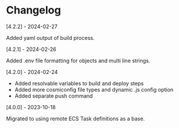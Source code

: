 # Changelog

[4.2.2] - 2024-02-27

Added yaml output of build process.

[4.2.1] - 2024-02-26

Added .env file formatting for objects and multi line strings.


[4.2.0] - 2024-02-24

- Added resolvable variables to build and deploy steps
- Added more cosmiconfig file types and dynamic .js config option
- Added separate push command

[4.0.0] - 2023-10-18

Migrated to using remote ECS Task definitions as a base.

